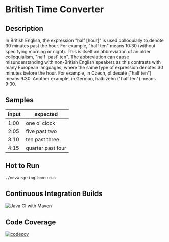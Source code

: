 # British Time Converter

## Description

In British English, the expression "half [hour]" is used colloquially to denote 30 minutes past the hour. For example, "half ten" means 10:30
(without specifying morning or night). This is itself an abbreviation of an older colloquialism, "half 'past' ten". The abbreviation can cause
misunderstanding with non-British English speakers as this contrasts with many European languages, where the same type of expression
denotes 30 minutes before the hour. For example, in Czech, pl desáté ("half ten") means 9:30. Another example, in German, halb zehn ("half
ten") means 9:30.

## Samples
|  input | expected  |
|---|---|
|1:00| one o' clock|
|2:05| five past two|
|3:10| ten past three|
|4:15| quarter past four|

## Hot to Run

```bash
./mnvw spring-boot:run
```

## Continuous Integration Builds
![Java CI with Maven](https://github.com/karpovichsanya/british-time-converter/workflows/Java%20CI%20with%20Maven/badge.svg)

## Code Coverage

[![codecov](https://codecov.io/gh/karpovichsanya/british-time-converter/branch/master/graph/badge.svg)](https://codecov.io/gh/karpovichsanya/british-time-converter)
